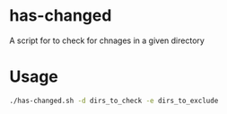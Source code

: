 # has-changed
A script for to check for chnages in a given directory 

# Usage

```sh
./has-changed.sh -d dirs_to_check -e dirs_to_exclude
```
